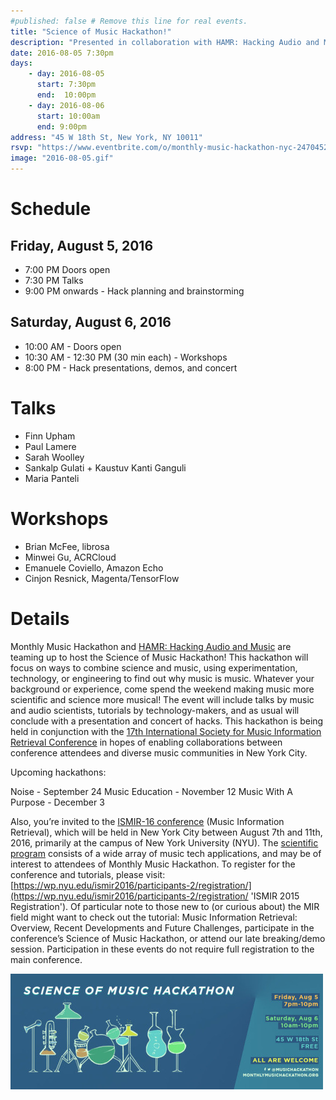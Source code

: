 ```yaml
---
#published: false # Remove this line for real events.
title: "Science of Music Hackathon!"
description: "Presented in collaboration with HAMR: Hacking Audio and Music and the 17th International Society for Music Information Retrieval Conference"
date: 2016-08-05 7:30pm
days:
    - day: 2016-08-05
      start: 7:30pm
      end:  10:00pm
    - day: 2016-08-06
      start: 10:00am
      end: 9:00pm
address: "45 W 18th St, New York, NY 10011"
rsvp: "https://www.eventbrite.com/o/monthly-music-hackathon-nyc-2470452960"
image: "2016-08-05.gif"
---
```


# Schedule

## Friday, August 5, 2016
- 7:00 PM Doors open
- 7:30 PM Talks
- 9:00 PM onwards - Hack planning and brainstorming

## Saturday, August 6, 2016
- 10:00 AM - Doors open
- 10:30 AM - 12:30 PM (30 min each) - Workshops
- 8:00 PM - Hack presentations, demos, and concert

# Talks

- Finn Upham
- Paul Lamere
- Sarah Woolley
- Sankalp Gulati + Kaustuv Kanti Ganguli
- Maria Panteli

# Workshops

- Brian McFee, librosa
- Minwei Gu, ACRCloud
- Emanuele Coviello, Amazon Echo
- Cinjon Resnick, Magenta/TensorFlow

# Details

Monthly Music Hackathon and [HAMR: Hacking Audio and Music](https://labrosa.ee.columbia.edu/hamr/ 'HAMR') are teaming up to host the Science of Music Hackathon! This hackathon will focus on ways to combine science and music, using experimentation, technology, or engineering to find out why music is music. Whatever your background or experience, come spend the weekend making music more scientific and science more musical! The event will include talks by music and audio scientists, tutorials by technology-makers, and as usual will conclude with a presentation and concert of hacks. This hackathon is being held in conjunction with the [17th International Society for Music Information Retrieval Conference](https://wp.nyu.edu/ismir2016/ 'ISMIR 2016') in hopes of enabling collaborations between conference attendees and diverse music communities in New York City.


Upcoming hackathons:

Noise - September 24
Music Education - November 12
Music With A Purpose - December 3

Also, you’re invited to the [ISMIR-16 conference](https://wp.nyu.edu/ismir2016/ 'ISMIR 2016') (Music Information Retrieval), which will be held in New York City between August 7th and 11th, 2016, primarily at the campus of New York University (NYU). The [scientific program](https://wp.nyu.edu/ismir2016/event/proceedings/ 'ISMIR 2016 Proceedings') consists of a wide array of music tech applications, and may be of interest to attendees of Monthly Music Hackathon. To register for the conference and tutorials, please visit: [https://wp.nyu.edu/ismir2016/participants-2/registration/](https://wp.nyu.edu/ismir2016/participants-2/registration/ 'ISMIR 2015 Registration'). Of particular note to those new to (or curious about) the MIR field might want to check out the tutorial: Music Information Retrieval: Overview, Recent Developments and Future Challenges, participate in the conference’s Science of Music Hackathon, or attend our late breaking/demo session. Participation in these events do not require full registration to the main conference.

![2016 Science of Music Hackathon](/assets/events/2016-08-05.jpg)
